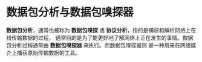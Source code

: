 数据包分析与数据包嗅探器
=============================================================
**数据包分析**，通常也被称为 **数据包嗅探** 或 **协议分析**，指的是捕获和解析网络上在线传输数据的过程，
通常目的是为了能更好地了解网络上正在发生的事情。数据包分析过程通常由 **数据包嗅探器** 来执行。而数据包嗅探器则
是一种用来在网络媒介上捕获原始传输数据的工具。


